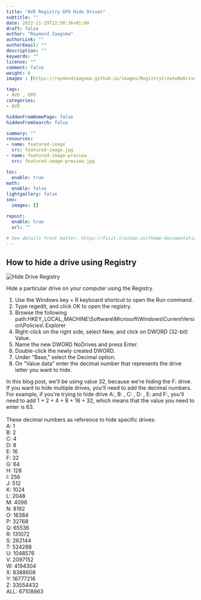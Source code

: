 ```yaml
---
title: "AVD Registry GPO Hide Drives"
subtitle: ""
date: 2022-11-29T12:50:36+01:00
draft: false
author: "Raymond Zaagsma"
authorLink: ""
authorEmail: ""
description: ""
keywords: ""
license: ""
comment: false
weight: 0
images : [https://raymondzaagsma.github.io/images/RegistryCreateNoDrivesValue.png]

tags:
- AVD , GPO
categories:
- AVD

hiddenFromHomePage: false
hiddenFromSearch: false

summary: ""
resources:
- name: featured-image
  src: featured-image.jpg
- name: featured-image-preview
  src: featured-image-preview.jpg

toc:
  enable: true
math:
  enable: false
lightgallery: false
seo:
  images: []

repost:
  enable: true
  url: ""

# See details front matter: https://fixit.lruihao.cn/theme-documentation-content/#front-matter
---
```


<!--more-->

## How to hide a drive using Registry

![Hide Drive Registry](/images/RegistryCreateNoDrivesValue.png)

Hide a particular drive on your computer using the Registry.


1. Use the Windows key + R keyboard shortcut to open the Run command.
2. Type regedit, and click OK to open the registry.
3. Browse the following path:HKEY_LOCAL_MACHINE\Software\Microsoft\Windows\CurrentVersion\Policies\ Explorer
4. Right-click on the right side, select New, and click on DWORD (32-bit) Value.
5. Name the new DWORD NoDrives and press Enter.
6. Double-click the newly created DWORD.
7. Under "Base," select the Decimal option.
8. On "Value data" enter the decimal number that represents the drive letter you want to hide. 

In this blog post, we'll be using value 32, because we're hiding the F: drive.  
If you want to hide multiple drives, you'll need to add the decimal numbers.  
For example, if you're trying to hide drive A:, B: , C: , D: , E: and F:, you'll need to add 1 + 2 + 4 + 8 + 16 + 32, which means that the value you need to enter is 63.  
\
These decimal numbers as reference to hide specific drives:  
A: 1  
B: 2  
C: 4   
D: 8   
E: 16   
F: 32   
G: 64  
H: 128   
I: 256   
J: 512   
K: 1024   
L: 2048   
M: 4096   
N: 8192   
O: 16384   
P: 32768   
Q: 65536   
R: 131072   
S: 262144   
T: 524288   
U: 1048576   
V: 2097152   
W: 4194304   
X: 8388608   
Y: 16777216   
Z: 33554432   
ALL: 67108863  
